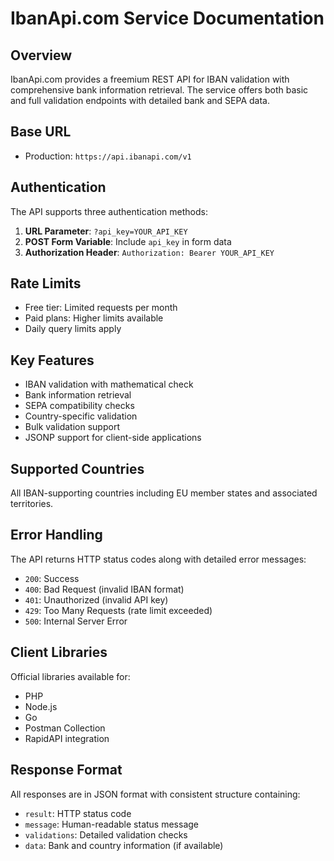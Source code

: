 # IbanApi.com Service Documentation

## Overview
IbanApi.com provides a freemium REST API for IBAN validation with comprehensive bank information retrieval. The service offers both basic and full validation endpoints with detailed bank and SEPA data.

## Base URL
- Production: `https://api.ibanapi.com/v1`

## Authentication
The API supports three authentication methods:
1. **URL Parameter**: `?api_key=YOUR_API_KEY`
2. **POST Form Variable**: Include `api_key` in form data
3. **Authorization Header**: `Authorization: Bearer YOUR_API_KEY`

## Rate Limits
- Free tier: Limited requests per month
- Paid plans: Higher limits available
- Daily query limits apply

## Key Features
- IBAN validation with mathematical check
- Bank information retrieval
- SEPA compatibility checks
- Country-specific validation
- Bulk validation support
- JSONP support for client-side applications

## Supported Countries
All IBAN-supporting countries including EU member states and associated territories.

## Error Handling
The API returns HTTP status codes along with detailed error messages:
- `200`: Success
- `400`: Bad Request (invalid IBAN format)
- `401`: Unauthorized (invalid API key)
- `429`: Too Many Requests (rate limit exceeded)
- `500`: Internal Server Error

## Client Libraries
Official libraries available for:
- PHP
- Node.js
- Go
- Postman Collection
- RapidAPI integration

## Response Format
All responses are in JSON format with consistent structure containing:
- `result`: HTTP status code
- `message`: Human-readable status message
- `validations`: Detailed validation checks
- `data`: Bank and country information (if available)